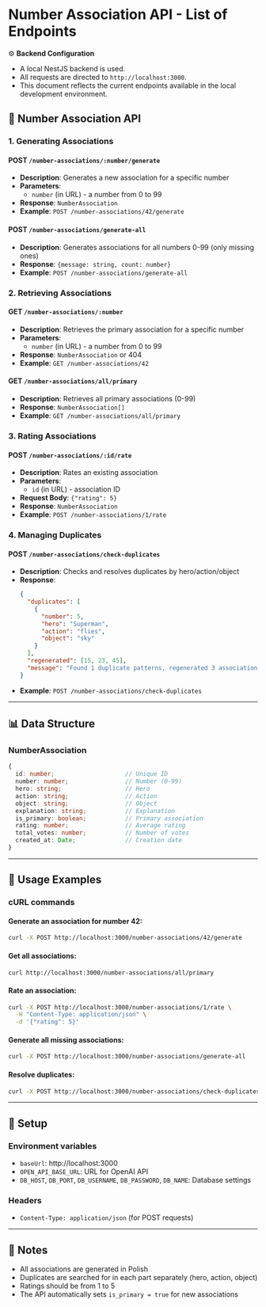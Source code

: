 # Number Association API - List of Endpoints

⚙️ **Backend Configuration**

- A local NestJS backend is used.
- All requests are directed to `http://localhost:3000`.
- This document reflects the current endpoints available in the local development environment.

## 🔢 **Number Association API**

### **1. Generating Associations**

#### POST `/number-associations/:number/generate`
- **Description**: Generates a new association for a specific number
- **Parameters**: 
  - `number` (in URL) - a number from 0 to 99
- **Response**: `NumberAssociation`
- **Example**: `POST /number-associations/42/generate`

#### POST `/number-associations/generate-all`
- **Description**: Generates associations for all numbers 0-99 (only missing ones)
- **Response**: `{message: string, count: number}`
- **Example**: `POST /number-associations/generate-all`

### **2. Retrieving Associations**

#### GET `/number-associations/:number`
- **Description**: Retrieves the primary association for a specific number
- **Parameters**: 
  - `number` (in URL) - a number from 0 to 99
- **Response**: `NumberAssociation` or 404
- **Example**: `GET /number-associations/42`

#### GET `/number-associations/all/primary`
- **Description**: Retrieves all primary associations (0-99)
- **Response**: `NumberAssociation[]`
- **Example**: `GET /number-associations/all/primary`

### **3. Rating Associations**

#### POST `/number-associations/:id/rate`
- **Description**: Rates an existing association
- **Parameters**: 
  - `id` (in URL) - association ID
- **Request Body**: `{"rating": 5}`
- **Response**: `NumberAssociation`
- **Example**: `POST /number-associations/1/rate`

### **4. Managing Duplicates**

#### POST `/number-associations/check-duplicates`
- **Description**: Checks and resolves duplicates by hero/action/object
- **Response**: 
  ```json
  {
    "duplicates": [
      {
        "number": 5,
        "hero": "Superman",
        "action": "flies",
        "object": "sky"
      }
    ],
    "regenerated": [15, 23, 45],
    "message": "Found 1 duplicate patterns, regenerated 3 associations"
  }
  ```
- **Example**: `POST /number-associations/check-duplicates`

---

## 📊 **Data Structure**

### NumberAssociation
```typescript
{
  id: number;                    // Unique ID
  number: number;                // Number (0-99)
  hero: string;                  // Hero
  action: string;                // Action
  object: string;                // Object
  explanation: string;           // Explanation
  is_primary: boolean;           // Primary association
  rating: number;                // Average rating
  total_votes: number;           // Number of votes
  created_at: Date;              // Creation date
}
```

---

## 🎯 **Usage Examples**

### cURL commands

#### Generate an association for number 42:
```bash
curl -X POST http://localhost:3000/number-associations/42/generate
```

#### Get all associations:
```bash
curl http://localhost:3000/number-associations/all/primary
```

#### Rate an association:
```bash
curl -X POST http://localhost:3000/number-associations/1/rate \
  -H "Content-Type: application/json" \
  -d '{"rating": 5}'
```

#### Generate all missing associations:
```bash
curl -X POST http://localhost:3000/number-associations/generate-all
```

#### Resolve duplicates:
```bash
curl -X POST http://localhost:3000/number-associations/check-duplicates
```

---

## 🔧 **Setup**

### Environment variables
- `baseUrl`: http://localhost:3000
- `OPEN_API_BASE_URL`: URL for OpenAI API
- `DB_HOST`, `DB_PORT`, `DB_USERNAME`, `DB_PASSWORD`, `DB_NAME`: Database settings

### Headers
- `Content-Type: application/json` (for POST requests)

---

## 📝 **Notes**

- All associations are generated in Polish
- Duplicates are searched for in each part separately (hero, action, object)
- Ratings should be from 1 to 5
- The API automatically sets `is_primary = true` for new associations
